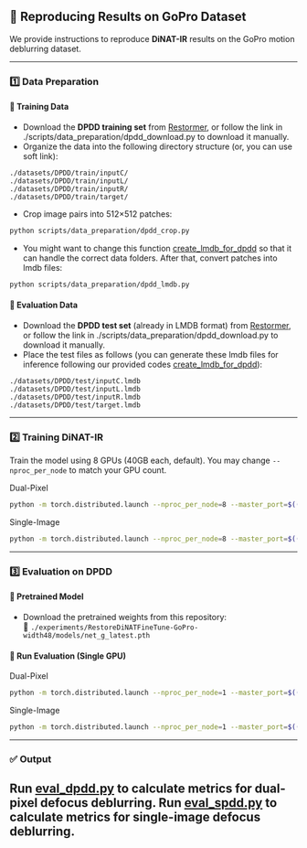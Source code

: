 ## 🚀 Reproducing Results on GoPro Dataset

We provide instructions to reproduce **DiNAT-IR** results on the GoPro motion deblurring dataset.

---

### 1️⃣ Data Preparation

#### 🔹 Training Data

- Download the **DPDD training set** from [Restormer](https://github.com/swz30/Restormer/tree/main/Defocus_Deblurring), or follow the link in ./scripts/data_preparation/dpdd_download.py to download it manually.
- Organize the data into the following directory structure  (or, you can use soft link):

```
./datasets/DPDD/train/inputC/
./datasets/DPDD/train/inputL/
./datasets/DPDD/train/inputR/
./datasets/DPDD/train/target/
```

- Crop image pairs into 512×512 patches:

```bash
python scripts/data_preparation/dpdd_crop.py
```

- You might want to change this function [create_lmdb_for_dpdd](utils/create_lmdb.py) so that it can handle the correct data folders. After that, convert patches into lmdb files:
```bash
python scripts/data_preparation/dpdd_lmdb.py
```

#### 🔹 Evaluation Data

- Download the **DPDD test set** (already in LMDB format) from [Restormer](https://github.com/swz30/Restormer/tree/main/Defocus_Deblurring), or follow the link in ./scripts/data_preparation/dpdd_download.py to download it manually.
- Place the test files as follows (you can generate these lmdb files for inference following our provided codes [create_lmdb_for_dpdd](utils/create_lmdb.py)):

```
./datasets/DPDD/test/inputC.lmdb
./datasets/DPDD/test/inputL.lmdb
./datasets/DPDD/test/inputR.lmdb
./datasets/DPDD/test/target.lmdb
```

---

### 2️⃣ Training DiNAT-IR

Train the model using 8 GPUs (40GB each, default). You may change `--nproc_per_node` to match your GPU count.

Dual-Pixel
```bash
python -m torch.distributed.launch --nproc_per_node=8 --master_port=$((12000 + RANDOM % 10000)) basicsr/train.py -opt options/train/DPDD/RestoreDiNAT-width48.yml --launcher pytorch
```
Single-Image
```bash
python -m torch.distributed.launch --nproc_per_node=8 --master_port=$((12000 + RANDOM % 10000)) basicsr/train.py -opt options/train/SPDD_8bit/RestoreDiNAT-width48.yml --launcher pytorch
```
---

### 3️⃣ Evaluation on DPDD

#### 🔹 Pretrained Model

- Download the pretrained weights from this repository:  
  📁 `./experiments/RestoreDiNATFineTune-GoPro-width48/models/net_g_latest.pth`

#### 🔹 Run Evaluation (Single GPU)

Dual-Pixel
```bash
python -m torch.distributed.launch --nproc_per_node=1 --master_port=$((12000 + RANDOM % 10000)) basicsr/test.py -opt options/test/DPDD/RestoreDiNAT-width48.yml --launcher pytorch
```
Single-Image
```bash
python -m torch.distributed.launch --nproc_per_node=1 --master_port=$((12000 + RANDOM % 10000)) basicsr/test.py -opt options/test/SPDD_8bit/RestoreDiNAT-width48.yml --launcher pytorch
```
---

### ✅ Output

Run [eval_dpdd.py](eval_tools/eval_dpdd.py) to calculate metrics for dual-pixel defocus deblurring.
Run [eval_spdd.py](eval_tools/eval_spdd.py) to calculate metrics for single-image defocus deblurring.
---
